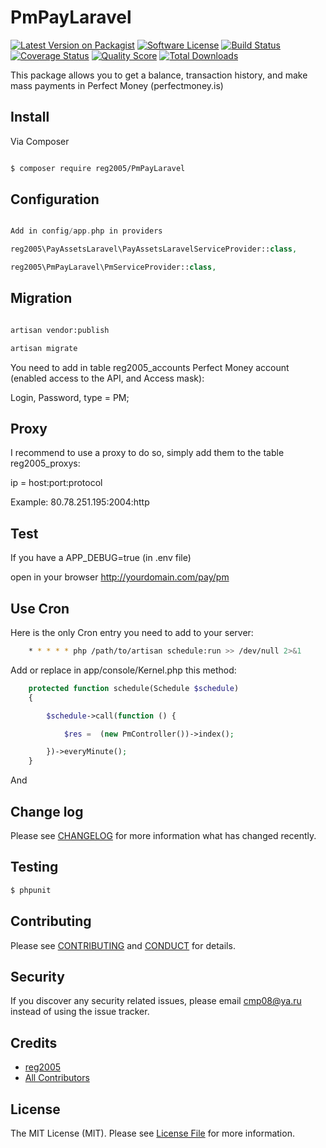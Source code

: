 # PmPayLaravel

[![Latest Version on Packagist][ico-version]][link-packagist]
[![Software License][ico-license]](LICENSE.md)
[![Build Status][ico-travis]][link-travis]
[![Coverage Status][ico-scrutinizer]][link-scrutinizer]
[![Quality Score][ico-code-quality]][link-code-quality]
[![Total Downloads][ico-downloads]][link-downloads]

This package allows you to get a balance, transaction history, and make mass payments in Perfect Money (perfectmoney.is)

## Install

Via Composer

``` bash

$ composer require reg2005/PmPayLaravel

```

## Configuration

``` php

Add in config/app.php in providers

reg2005\PayAssetsLaravel\PayAssetsLaravelServiceProvider::class,

reg2005\PmPayLaravel\PmServiceProvider::class,

```
## Migration

``` bash

artisan vendor:publish

artisan migrate

```

You need to add in table reg2005_accounts Perfect Money account (enabled access to the API, and Access mask):

Login, Password, type = PM;

## Proxy

I recommend to use a proxy to do so, simply add them to the table reg2005_proxys:

ip = host:port:protocol

Example: 80.78.251.195:2004:http

## Test

If you have a APP_DEBUG=true (in .env file)

open in your browser http://yourdomain.com/pay/pm

## Use Cron

Here is the only Cron entry you need to add to your server:

``` bash
    * * * * * php /path/to/artisan schedule:run >> /dev/null 2>&1

```

[link]: https://laravel.com/docs/master/scheduling


Add or replace in app/console/Kernel.php this method:

``` php
    protected function schedule(Schedule $schedule)
    {

        $schedule->call(function () {

            $res =  (new PmController())->index();

        })->everyMinute();
    }

```

And



## Change log

Please see [CHANGELOG](CHANGELOG.md) for more information what has changed recently.

## Testing

``` bash
$ phpunit
```

## Contributing

Please see [CONTRIBUTING](CONTRIBUTING.md) and [CONDUCT](CONDUCT.md) for details.

## Security

If you discover any security related issues, please email cmp08@ya.ru instead of using the issue tracker.

## Credits

- [reg2005][link-author]
- [All Contributors][link-contributors]

## License

The MIT License (MIT). Please see [License File](LICENSE.md) for more information.

[ico-version]: https://img.shields.io/packagist/v/reg2005/PmPayLaravel.svg?style=flat-square
[ico-license]: https://img.shields.io/badge/license-MIT-brightgreen.svg?style=flat-square
[ico-travis]: https://img.shields.io/travis/reg2005/PmPayLaravel/master.svg?style=flat-square
[ico-scrutinizer]: https://img.shields.io/scrutinizer/coverage/g/reg2005/PmPayLaravel.svg?style=flat-square
[ico-code-quality]: https://img.shields.io/scrutinizer/g/reg2005/PmPayLaravel.svg?style=flat-square
[ico-downloads]: https://img.shields.io/packagist/dt/reg2005/PmPayLaravel.svg?style=flat-square

[link-packagist]: https://packagist.org/packages/reg2005/PmPayLaravel
[link-travis]: https://travis-ci.org/reg2005/PmPayLaravel
[link-scrutinizer]: https://scrutinizer-ci.com/g/reg2005/PmPayLaravel/code-structure
[link-code-quality]: https://scrutinizer-ci.com/g/reg2005/PmPayLaravel
[link-downloads]: https://packagist.org/packages/reg2005/PmPayLaravel
[link-author]: https://github.com/reg2005
[link-contributors]: ../../contributors
